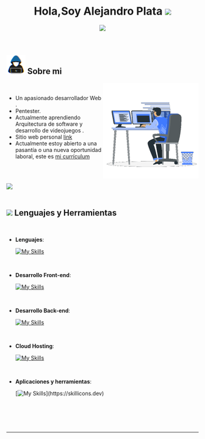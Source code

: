 <h1 align="center"><b>Hola,Soy Alejandro Plata </b><img src="https://media.giphy.com/media/hvRJCLFzcasrR4ia7z/giphy.gif" width="35"></h1>
<!--  -->
<p align="center">
 <a href="https://github.com/DenverCoder1/readme-typing-svg">
  <img src="https://readme-typing-svg.herokuapp.com?font=Time+New+Roman&color=cyan&size=25&center=true&vCenter=true&width=600&height=100&lines=Alejandro+Jose+Plata+Mendieta,;Estudiante+de+Ingenieria+Informatica,;Aprendiz+activo/Investigador,;Apasionado+por+la+ciberseguridad.">
</a>

</p>


<br>

	
## <picture><img src = "https://github.com/0xAbdulKhalid/0xAbdulKhalid/raw/main/assets/mdImages/about_me.gif" width = 50px></picture> **Sobre mi**

<picture> <img align="right" src="https://github.com/0xAbdulKhalid/0xAbdulKhalid/raw/main/assets/mdImages/Right_Side.gif" width = 250px></picture>

<br>

- Un apasionado desarrollador Web .
- Pentester.
- Actualmente aprendiendo Arquitectura de software y desarrollo de videojuegos .
- Sitio web personal [link]()
- Actualmente estoy abierto a una pasantía o una nueva oportunidad laboral, este es [mi currículum]()

<br><br>

<img src="https://user-images.githubusercontent.com/73097560/115834477-dbab4500-a447-11eb-908a-139a6edaec5c.gif"><br><br>

## <img src="https://media2.giphy.com/media/QssGEmpkyEOhBCb7e1/giphy.gif?cid=ecf05e47a0n3gi1bfqntqmob8g9aid1oyj2wr3ds3mg700bl&rid=giphy.gif" width ="25"><b> Lenguajes y Herramientas</b>
<br>

<p align="center">
<p align="center">

- **Lenguajes**:
    
   [![My Skills](https://skillicons.dev/icons?i=java,js,py,bash)](https://skillicons.dev)

<br>   
    
- **Desarrollo Front-end**:

   [![My Skills](https://skillicons.dev/icons?i=js,react,html,css,figma&theme=light)](https://skillicons.dev) 
 
<br>   
    
- **Desarrollo Back-end**:

   [![My Skills](https://skillicons.dev/icons?i=nodejs,ts,java,py,django,postgresql,express)](https://skillicons.dev) 

<br>

- **Cloud Hosting**:

     [![My Skills](https://skillicons.dev/icons?i=github)](https://skillicons.dev)
    
<br>

- **Aplicaciones y herramientas**:

    [![My Skills](https://skillicons.dev/icons?i=eclipse,vscode,)](https://skillicons.dev)

<br>




</p>

<br>
<br>

-----

<br>

